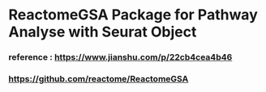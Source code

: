 # ReactomeGSA Package for Pathway Analyse with Seurat Object
### reference : https://www.jianshu.com/p/22cb4cea4b46
###             https://github.com/reactome/ReactomeGSA
